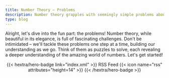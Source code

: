 ```yaml
---
title: Number Theory – Problems
description: Number theory grapples with seemingly simple problems about whole numbers that often lead to surprisingly deep and complex solutions.
type: blog
---
```


Alright, let's dive into the fun part: the problems!  Number theory, while beautiful in its elegance, is full of fascinating challenges.  Don't be intimidated –  we'll tackle these problems one step at a time, building our understanding as we go.  Think of them as puzzles to solve, each revealing a deeper understanding of the amazing world of numbers.  Let's get started!

<div style="text-align: center; margin-top: 1em;">
{{< hextra/hero-badge link="index.xml" >}}
  <span>RSS Feed</span>
  {{< icon name="rss" attributes="height=14" >}}
{{< /hextra/hero-badge >}}
</div>
